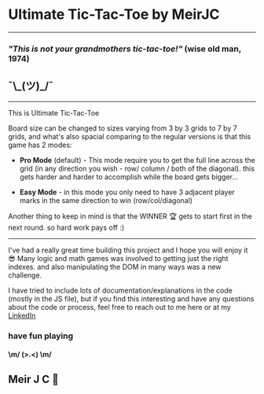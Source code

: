 # **Ultimate Tic-Tac-Toe by MeirJC**

---

### _"This is not your grandmothers tic-tac-toe!"_ (wise old man, 1974)

## ¯\\\_(ツ)\_/¯

---

This is Ultimate Tic-Tac-Toe

Board size can be changed to sizes varying from 3 by 3 grids to 7 by 7 grids, and what's also spacial comparing to the regular versions is that this game has 2 modes:

- **Pro Mode** (default) - This mode require you to get the full line across the grid (in any direction you wish - row/ column / both of the diagonal).
  this gets harder and harder to accomplish while the board gets bigger...

- **Easy Mode** - in this mode you only need to have 3 adjacent player marks in the same direction to win (row/col/diagonal)

Another thing to keep in mind is that the WINNER 🏆 gets to start first in the next round. so hard work pays off :)

---

I've had a really great time building this project and I hope you will enjoy it 😎
Many logic and math games was involved to getting just the right indexes. and also manipulating the DOM in many ways was a new challenge.

I have tried to include lots of documentation/explanations in the code (mostly in the JS file), but if you find this interesting and have any questions about the code or process, feel free to reach out to me here or at my [LinkedIn](https://linkedin.com/in/meirjcohen)

### have fun playing

#### \m/ (>.<) \m/

## Meir J C 🤙
